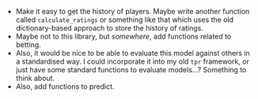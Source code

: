 * Make it easy to get the history of players. Maybe write another function
  called `calculate_ratings` or something like that which uses the old
  dictionary-based approach to store the history of ratings.
* Maybe not to this library, but _somewhere_, add functions related to betting.
* Also, it would be nice to be able to evaluate this model against others in a
  standardised way. I could incorporate it into my old `tpr` framework, or just
  have some standard functions to evaluate models...? Something to think about.
* Also, add functions to predict.
